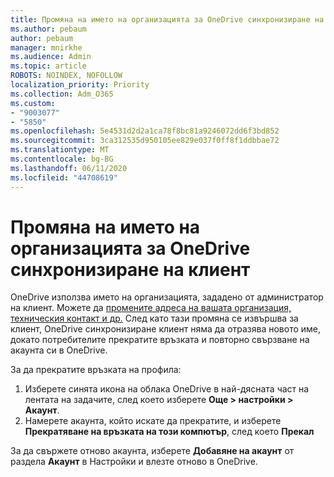 ```yaml
---
title: Промяна на името на организацията за OneDrive синхронизиране на клиент
ms.author: pebaum
author: pebaum
manager: mnirkhe
ms.audience: Admin
ms.topic: article
ROBOTS: NOINDEX, NOFOLLOW
localization_priority: Priority
ms.collection: Adm_O365
ms.custom:
- "9003077"
- "5850"
ms.openlocfilehash: 5e4531d2d2a1ca78f8bc81a9246072dd6f3bd852
ms.sourcegitcommit: 3ca312535d950105ee829e037f0ff8f1ddbbae72
ms.translationtype: MT
ms.contentlocale: bg-BG
ms.lasthandoff: 06/11/2020
ms.locfileid: "44708619"
---
```

# <a name="change-the-organization-name-for-the-onedrive-sync-client"></a>Промяна на името на организацията за OneDrive синхронизиране на клиент

OneDrive използва името на организацията, зададено от администратор на клиент.  Можете да [промените адреса на вашата организация, техническия контакт и др.](https://docs.microsoft.com/microsoft-365/admin/manage/change-address-contact-and-more) След като тази промяна се извършва за клиент, OneDrive синхронизиране клиент няма да отразява новото име, докато потребителите прекратите връзката и повторно свързване на акаунта си в OneDrive.

За да прекратите връзката на профила:

1. Изберете синята икона на облака OneDrive в най-дясната част на лентата на задачите, след което изберете **Още > настройки > Акаунт**.
2. Намерете акаунта, който искате да прекратите, и изберете **Прекратяване на връзката на този компютър**, след което **Прекал**

За да свържете отново акаунта, изберете **Добавяне на акаунт** от раздела **Акаунт** в Настройки и влезте отново в OneDrive.